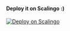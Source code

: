 #### Deploy it on Scalingo :)

[![Deploy on Scalingo](https://cdn.scalingo.com/deploy/button.svg)](https://my.scalingo.com/deploy?source=https://github.com/adnangithub99/theDeploye#main)
